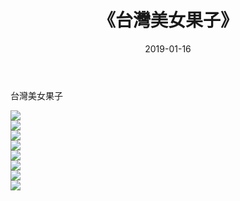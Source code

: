 ﻿---
layout: post
title:  《台灣美女果子》
date:   2019-01-16
img: http://pic.660000.xyz/1:/唯美/2019/台灣美女果子/000.jpg
categories: [美女, 清纯, 唯美]
---

台灣美女果子

  ![](http://pic.660000.xyz/1:/唯美/2019/台灣美女果子/001.jpg) <br> ![](http://pic.660000.xyz/1:/唯美/2019/台灣美女果子/002.jpg) <br> ![](http://pic.660000.xyz/1:/唯美/2019/台灣美女果子/003.jpg) <br> ![](http://pic.660000.xyz/1:/唯美/2019/台灣美女果子/004.jpg) <br> ![](http://pic.660000.xyz/1:/唯美/2019/台灣美女果子/005.jpg) <br> ![](http://pic.660000.xyz/1:/唯美/2019/台灣美女果子/006.jpg) <br> ![](http://pic.660000.xyz/1:/唯美/2019/台灣美女果子/007.jpg) <br> ![](http://pic.660000.xyz/1:/唯美/2019/台灣美女果子/008.jpg) <br>